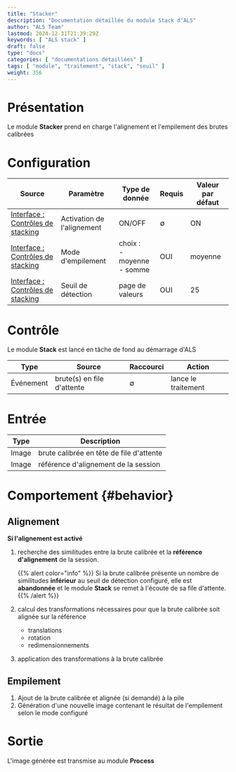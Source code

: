 ```yaml
---
title: "Stacker"
description: "Documentation détaillée du module Stack d'ALS"
author: "ALS Team"
lastmod: 2024-12-31T21:39:29Z
keywords: [ "ALS stack" ]
draft: false
type: "docs"
categories: [ "documentations détaillées" ]
tags: [ "module", "traitement", "stack", "seuil" ]
weight: 356
---
```


# Présentation

Le module **Stacker** prend en charge l'alignement et l'empilement des brutes calibrées

# Configuration

| Source                                                                 | Paramètre                  | Type de donnée                  | Requis | Valeur par défaut |
|------------------------------------------------------------------------|----------------------------|---------------------------------|--------|-------------------|
| [Interface : Contrôles de stacking](../../userguide/ui/controls/#controls)  | Activation de l'alignement | ON/OFF                          | ∅      | ON                |
| [Interface : Contrôles de stacking](../../userguide/ui/controls/#controls)  | Mode d'empilement          | choix :<br>- moyenne<br>- somme | OUI    | moyenne           |
| [Interface : Contrôles de stacking](../../userguide/ui/controls/#threshold) | Seuil de détection         | page de valeurs                 | OUI    | 25                |

# Contrôle

Le module **Stack** est lancé en tâche de fond au démarrage d'ALS

| Type          | Source                     | Raccourci         | Action              |
|---------------|----------------------------|-------------------|---------------------|
| Événement     | brute(s) en file d'attente | ∅                 | lance le traitement |

# Entrée

| Type  | Description                                       |
|-------|---------------------------------------------------|
| Image | brute calibrée en tête de file d'attente |
| Image | référence d'alignement de la session              |

# Comportement {#behavior}

## Alignement

**Si l'alignement est activé**

1. recherche des similitudes entre la brute calibrée et la **référence d'alignement** de la session.

   {{% alert color="info" %}}
   Si la brute calibrée présente un nombre de similitudes **inférieur** au seuil de détection configuré, elle est
   **abandonnée** et le module **Stack** se remet à l'écoute de sa file d'attente.
   {{% /alert %}}

2. calcul des transformations nécessaires pour que la brute calibrée soit alignée sur la référence
    - translations
    - rotation
    - redimensionnements

3. application des transformations à la brute calibrée

## Empilement

1. Ajout de la brute calibrée et alignée (si demandé) à la pile
2. Génération d'une nouvelle image contenant le résultat de l'empilement selon le mode configuré

# Sortie

L'image générée est transmise au module **Process** 